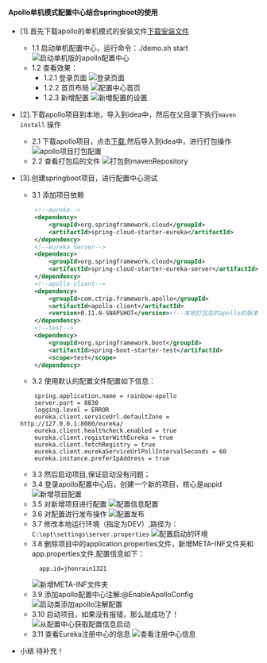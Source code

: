 #### Apollo单机模式配置中心结合springboot的使用

* [1].首先下载apollo的单机模式的安装文件[下载安装文件](https://github.com/nobodyiam/apollo-build-scripts)
    * 1.1 启动单机配置中心，运行命令：./demo.sh start
    ![启动单机版的apollo配置中心](./doc/001.启动单机版的apollo配置中心.png)
    * 1.2 查看效果：
        * 1.2.1 登录页面
        ![登录页面](./doc/002.首页.png)
        * 1.2.2 首页布局
        ![配置中心首页](./doc/003.配置中心首页.png)
        * 1.2.3 新增配置
        ![新增配置的设置](./doc/004.新增项目配置.png)
        
* [2].下载apollo项目到本地，导入到idea中，然后在父目录下执行```maven install``` 操作
    * 2.1 下载apollo项目，点击[下载](https://github.com/ctripcorp/apollo.git),然后导入到idea中，进行打包操作
    ![apollo项目打包配置](./doc/008.apollo项目打包配置.png)
    * 2.2 查看打包后的文件
    ![打包到mavenRepository](./doc/009.打包到mavenRepository.png)


* [3].创建springboot项目，进行配置中心测试
    * 3.1 添加项目依赖
    ```xml
        <!--eureka-->
        <dependency>
            <groupId>org.springframework.cloud</groupId>
            <artifactId>spring-cloud-starter-eureka</artifactId>
        </dependency>
        <!--eureka Server-->
        <dependency>
            <groupId>org.springframework.cloud</groupId>
            <artifactId>spring-cloud-starter-eureka-server</artifactId>
        </dependency>
        <!--apollo-client-->
        <dependency>
            <groupId>com.ctrip.framework.apollo</groupId>
            <artifactId>apollo-client</artifactId>
            <version>0.11.0-SNAPSHOT</version><!--本地打包后的apollo的版本-->
        </dependency>
        <!--test-->
        <dependency>
            <groupId>org.springframework.boot</groupId>
            <artifactId>spring-boot-starter-test</artifactId>
            <scope>test</scope>
        </dependency>
    ```
    
    * 3.2 使用默认的配置文件配置如下信息：
    ```properties
        spring.application.name = rainbow-apollo
        server.port = 8830
        logging.level = ERROR
        eureka.client.serviceUrl.defaultZone = http://127.0.0.1:8080/eureka/
        eureka.client.healthcheck.enabled = true
        eureka.client.registerWithEureka = true
        eureka.client.fetchRegistry = true
        eureka.client.eurekaServiceUrlPollIntervalSeconds = 60
        eureka.instance.preferIpAddress = true
    ```
    * 3.3 然后启动项目,保证启动没有问题；
    * 3.4 登录apollo配置中心后，创建一个新的项目，核心是appid
    ![新增项目配置](./doc/010.新增项目配置.png)
    * 3.5 对新增项目进行配置
    ![配置信息配置](./doc/006.配置信息配置.png)
    * 3.6 对配置进行发布操作
    ![配置发布](./doc/007.配置发布.png)
    * 3.7 修改本地运行环境（指定为DEV）,路径为：``` C:\opt\settings\server.properties ```
    ![配置启动的环境](./doc/005.配置启动的环境.png)
    * 3.8 删除项目中的application.properties文件，新增META-INF文件夹和app.properties文件,配置信息如下：
        ```properties
          app.id=jhonrain1321
        ```
        ![新增META-INF文件夹](./doc/012.新增META-INF文件夹.png)
    * 3.9 添加apollo配置中心注解:@EnableApolloConfig
    ![启动类添加apollo注解配置](./doc/011.启动类添加apollo注解配置.png)
    * 3.10 启动项目，如果没有报错，那么就成功了！
    ![从配置中心获取配置信息启动](./doc/013.从配置中心获取配置信息启动.png)
    * 3.11 查看Eureka注册中心的信息
    ![查看注册中心信息](./doc/014.查看注册中心信息.png)
    
    
* 小结
    待补充！
    